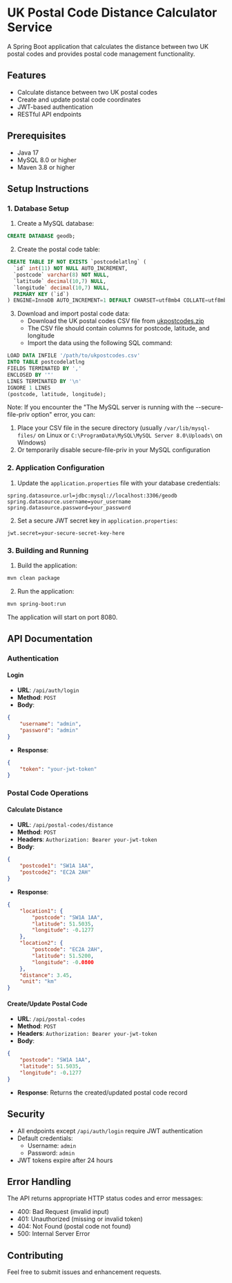 # UK Postal Code Distance Calculator Service

A Spring Boot application that calculates the distance between two UK postal codes and provides postal code management functionality.

## Features

- Calculate distance between two UK postal codes
- Create and update postal code coordinates
- JWT-based authentication
- RESTful API endpoints

## Prerequisites

- Java 17
- MySQL 8.0 or higher
- Maven 3.8 or higher

## Setup Instructions

### 1. Database Setup

1. Create a MySQL database:
```sql
CREATE DATABASE geodb;
```

2. Create the postal code table:
```sql
CREATE TABLE IF NOT EXISTS `postcodelatlng` (
  `id` int(11) NOT NULL AUTO_INCREMENT,
  `postcode` varchar(8) NOT NULL,
  `latitude` decimal(10,7) NULL,
  `longitude` decimal(10,7) NULL,
  PRIMARY KEY (`id`)
) ENGINE=InnoDB AUTO_INCREMENT=1 DEFAULT CHARSET=utf8mb4 COLLATE=utf8mb4_0900_ai_ci;
```

3. Download and import postal code data:
   - Download the UK postal codes CSV file from [ukpostcodes.zip](https://data.freemaptools.com/download/full-uk-postcodes/ukpostcodes.zip)
   - The CSV file should contain columns for postcode, latitude, and longitude
   - Import the data using the following SQL command:
```sql
LOAD DATA INFILE '/path/to/ukpostcodes.csv'
INTO TABLE postcodelatlng
FIELDS TERMINATED BY ','
ENCLOSED BY '"'
LINES TERMINATED BY '\n'
IGNORE 1 LINES
(postcode, latitude, longitude);
```

Note: If you encounter the "The MySQL server is running with the --secure-file-priv option" error, you can:
1. Place your CSV file in the secure directory (usually `/var/lib/mysql-files/` on Linux or `C:\ProgramData\MySQL\MySQL Server 8.0\Uploads\` on Windows)
2. Or temporarily disable secure-file-priv in your MySQL configuration

### 2. Application Configuration

1. Update the `application.properties` file with your database credentials:
```properties
spring.datasource.url=jdbc:mysql://localhost:3306/geodb
spring.datasource.username=your_username
spring.datasource.password=your_password
```

2. Set a secure JWT secret key in `application.properties`:
```properties
jwt.secret=your-secure-secret-key-here
```

### 3. Building and Running

1. Build the application:
```bash
mvn clean package
```

2. Run the application:
```bash
mvn spring-boot:run
```

The application will start on port 8080.

## API Documentation

### Authentication

#### Login
- **URL**: `/api/auth/login`
- **Method**: `POST`
- **Body**:
```json
{
    "username": "admin",
    "password": "admin"
}
```
- **Response**:
```json
{
    "token": "your-jwt-token"
}
```

### Postal Code Operations

#### Calculate Distance
- **URL**: `/api/postal-codes/distance`
- **Method**: `POST`
- **Headers**: `Authorization: Bearer your-jwt-token`
- **Body**:
```json
{
    "postcode1": "SW1A 1AA",
    "postcode2": "EC2A 2AH"
}
```
- **Response**:
```json
{
    "location1": {
        "postcode": "SW1A 1AA",
        "latitude": 51.5035,
        "longitude": -0.1277
    },
    "location2": {
        "postcode": "EC2A 2AH",
        "latitude": 51.5200,
        "longitude": -0.0800
    },
    "distance": 3.45,
    "unit": "km"
}
```

#### Create/Update Postal Code
- **URL**: `/api/postal-codes`
- **Method**: `POST`
- **Headers**: `Authorization: Bearer your-jwt-token`
- **Body**:
```json
{
    "postcode": "SW1A 1AA",
    "latitude": 51.5035,
    "longitude": -0.1277
}
```
- **Response**: Returns the created/updated postal code record

## Security

- All endpoints except `/api/auth/login` require JWT authentication
- Default credentials:
  - Username: `admin`
  - Password: `admin`
- JWT tokens expire after 24 hours

## Error Handling

The API returns appropriate HTTP status codes and error messages:
- 400: Bad Request (invalid input)
- 401: Unauthorized (missing or invalid token)
- 404: Not Found (postal code not found)
- 500: Internal Server Error

## Contributing

Feel free to submit issues and enhancement requests.